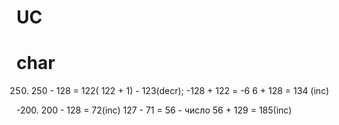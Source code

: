 
# UC


# char
250.  250 - 128 = 122( 122 + 1) - 123(decr);
      -128 + 122 = -6
      6 + 128 = 134 (inc)

-200. 200 - 128 = 72(inc)
      127 - 71 = 56 - число
      56 + 129 = 185(inc)
